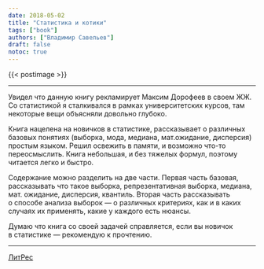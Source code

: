 ```yaml
---
date: 2018-05-02
title: "Статистика и котики"
tags: ["book"]
authors: ["Владимир Савельев"]
draft: false
notoc: true
---
```


<!-- more -->

{{< postimage >}}

---

Увидел что данную книгу рекламирует Максим Дорофеев в&nbsp;своем ЖЖ. Со&nbsp;статистикой я&nbsp;сталкивался в&nbsp;рамках университетских курсов, там некоторые вещи объясняли довольно глубоко.

Книга нацелена на&nbsp;новичков в&nbsp;статистике, рассказывает о&nbsp;различных базовых понятиях (выборка, мода, медиана, мат.ожидание, дисперсия) простым языком. Решил освежить в&nbsp;памяти, и&nbsp;возможно что-то переосмыслить. Книга небольшая, и&nbsp;без тяжелых формул, поэтому читается легко и&nbsp;быстро.

Содержание можно разделить на&nbsp;две части. Первая часть базовая, рассказывать что такое выборка, репрезентативная выборка, медиана, мат. ожидание, дисперсия, квантиль. Вторая часть рассказывать о&nbsp;способе анализа выборок&nbsp;&mdash; о&nbsp;различных критериях, как и&nbsp;в&nbsp;каких случаях их&nbsp;применять, какие у&nbsp;каждого есть нюансы.

Думаю что книга со&nbsp;своей задачей справляется, если вы&nbsp;новичок в&nbsp;статистике&nbsp;&mdash; рекомендую к&nbsp;прочтению.

---

[ЛитРес](https://www.litres.ru/vladimir-savelev-10569666/statistika-i-kotiki-28731109/?action=do_user_ref_discount&lfrom=363932391&ref_key=568fce9bd4c797b1c68aba5a454ca970a859a25d9c08e2dd574eefef51cbdd8e)